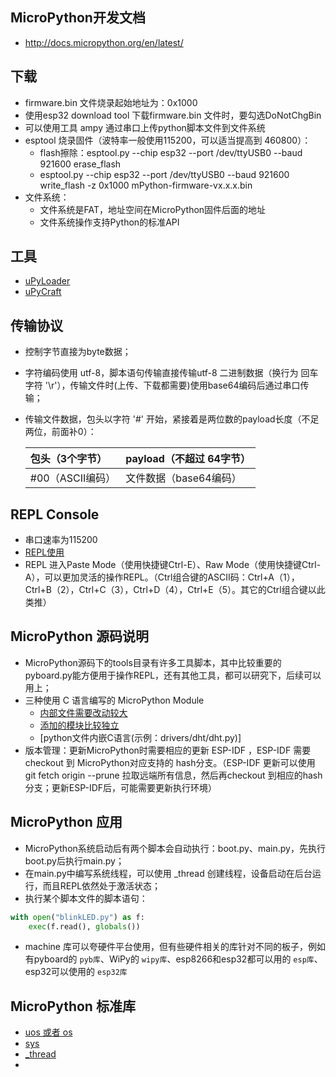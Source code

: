 ## MicroPython开发文档
* http://docs.micropython.org/en/latest/

## 下载
* firmware.bin 文件烧录起始地址为：0x1000
* 使用esp32 download tool 下载firmware.bin 文件时，要勾选DoNotChgBin
* 可以使用工具 ampy 通过串口上传python脚本文件到文件系统
* esptool 烧录固件（波特率一般使用115200，可以适当提高到 460800）：
  * flash擦除：esptool.py --chip esp32 --port /dev/ttyUSB0 --baud 921600 erase_flash
  * esptool.py --chip esp32 --port /dev/ttyUSB0 --baud 921600 write_flash -z 0x1000 mPython-firmware-vx.x.x.bin
* 文件系统：
  * 文件系统是FAT，地址空间在MicroPython固件后面的地址
  * 文件系统操作支持Python的标准API

## 工具
* [uPyLoader](https://github.com/BetaRavener/uPyLoader "A simple tool for communicating with MicroPython board")
* [uPyCraft](https://gitee.com/dfrobot/upycraft/ "一个编写MicroPython代码的IDE，方便调试")

## 传输协议
* 控制字节直接为byte数据；
* 字符编码使用 utf-8，脚本语句传输直接传输utf-8 二进制数据（换行为 回车字符 '\r'），传输文件时(上传、下载都需要)使用base64编码后通过串口传输；
* 传输文件数据，包头以字符 '#' 开始，紧接着是两位数的payload长度（不足两位，前面补0）：
  
  包头（3个字节） | payload（不超过 64字节）
  :-|:-
   \#00（ASCII编码）| 文件数据（base64编码）

  

## REPL Console
* 串口速率为115200
* [REPL使用](http://docs.micropython.org/en/latest/reference/repl.html?highlight=help#)
* REPL 进入Paste Mode（使用快捷键Ctrl-E）、Raw Mode（使用快捷键Ctrl-A），可以更加灵活的操作REPL。（Ctrl组合键的ASCII码：Ctrl+A（1），Ctrl+B（2），Ctrl+C（3），Ctrl+D（4），Ctrl+E（5）。其它的Ctrl组合键以此类推）

## MicroPython 源码说明
* MicroPython源码下的tools目录有许多工具脚本，其中比较重要的pyboard.py能方便用于操作REPL，还有其他工具，都可以研究下，后续可以用上；
* 三种使用 C 语言编写的 MicroPython Module
  * [内部文件需要改动较大](https://micropython-dev-docs.readthedocs.io/en/latest/adding-module.html)
  * [添加的模块比较独立](http://docs.micropython.org/en/latest/develop/cmodules.html)
  * [python文件内嵌C语言(示例：drivers/dht/dht.py)]
* 版本管理：更新MicroPython时需要相应的更新 ESP-IDF ，ESP-IDF 需要checkout 到 MicroPython对应支持的 hash分支。（ESP-IDF 更新可以使用 git fetch origin --prune 拉取远端所有信息，然后再checkout 到相应的hash 分支；更新ESP-IDF后，可能需要更新执行环境）

## MicroPython 应用
* MicroPython系统启动后有两个脚本会自动执行：boot.py、main.py，先执行boot.py后执行main.py；
* 在main.py中编写系统线程，可以使用 _thread 创建线程，设备启动在后台运行，而且REPL依然处于激活状态；
* 执行某个脚本文件的脚本语句：
``` python
with open("blinkLED.py") as f:
    exec(f.read(), globals())
```
* machine 库可以夸硬件平台使用，但有些硬件相关的库针对不同的板子，例如有pyboard的 `pyb库`、WiPy的 `wipy库`、esp8266和esp32都可以用的 `esp库`、esp32可以使用的 `esp32库`

## MicroPython 标准库
* [uos 或者 os](http://docs.micropython.org/en/latest/library/uos.html)
* [sys](http://docs.micropython.org/en/latest/library/sys.html)
* [_thread](http://docs.micropython.org/en/latest/library/_thread.html "多线程编程")
* 

